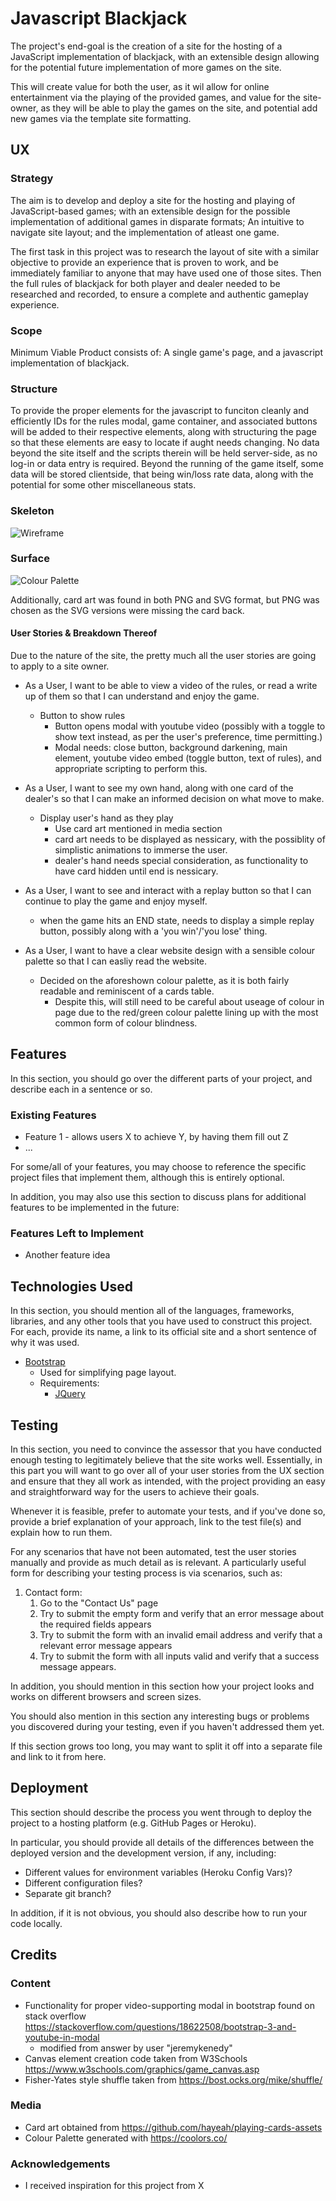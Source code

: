 # Javascript Blackjack

The project's end-goal is the creation of a site for the hosting of a 
JavaScript implementation of blackjack, with an extensible design allowing 
for the potential future implementation of more games on the site.
 
This will create value for both the user, as it wil allow for online entertainment via the playing of the provided games,
and value for the site-owner, as they will be able to play the games on the site, and potential add new games via the template site formatting.

## UX

### Strategy
The aim is to develop and deploy a site for the hosting and playing of JavaScript-based games; with an extensible design for the possible implementation of additional games in disparate formats; An intuitive to navigate site layout; and the implementation of atleast one game.  

The first task in this project was to research the layout of site with a similar objective to provide an experience that is proven to work, and be immediately familiar to anyone that may have used one of those sites.
Then the full rules of blackjack for both player and dealer needed to be researched and recorded, to ensure a complete and authentic gameplay experience.

### Scope
Minimum Viable Product consists of: A single game's page, and a javascript implementation of blackjack. 

### Structure
To provide the proper elements for the javascript to funciton cleanly and efficiently IDs for the rules modal, game container, and associated buttons will be added to their respective elements, along with structuring the page so that these elements are easy to locate if aught needs changing.
No data beyond the site itself and the scripts therein will be held server-side, as no log-in or data entry is required. Beyond the running of the game itself, some data will be stored clientside, that being win/loss rate data, along with the potential for some other miscellaneous stats.

### Skeleton
![Wireframe](design/mockup-IFv2.png)

### Surface
![Colour Palette](design/colorpalette.png)

Additionally, card art was found in both PNG and SVG format, but PNG was chosen as the SVG versions were missing the card back.

#### User Stories & Breakdown Thereof

Due to the nature of the site, the pretty much all the user stories are going to apply to a site owner.

- As a User, I want to be able to view a video of the rules, or read a write up of them so that I can understand and enjoy the game.
    - Button to show rules
        - Button opens modal with youtube video (possibly with a toggle to show text instead, as per the user's preference, time permitting.)
        - Modal needs: close button, background darkening, main element, youtube video embed (toggle button, text of rules), and appropriate scripting to perform this. 

- As a User, I want to see my own hand, along with one card of the dealer's so that I can make an informed decision on what move to make.
    - Display user's hand as they play
        - Use card art mentioned in media section
        - card art needs to be displayed as nessicary, with the possiblity of simplistic animations to immerse the user.
        - dealer's hand needs special consideration, as functionality to have card hidden until end is nessicary.

- As a User, I want to see and interact with a replay button so that I can continue to play the game and enjoy myself.
    - when the game hits an END state, needs to display a simple replay button, possibly along with a 'you win'/'you lose' thing.

- As a User, I want to have a clear website design with a sensible colour palette so that I can easliy read the website.
    - Decided on the aforeshown colour palette, as it is both fairly readable and reminiscent of a cards table.
        - Despite this, will still need to be careful about useage of colour in page due to the red/green colour palette lining up with the most common form of colour blindness.


## Features

In this section, you should go over the different parts of your project, and describe each in a sentence or so.
 
### Existing Features
- Feature 1 - allows users X to achieve Y, by having them fill out Z
- ...

For some/all of your features, you may choose to reference the specific project files that implement them, although this is entirely optional.

In addition, you may also use this section to discuss plans for additional features to be implemented in the future:

### Features Left to Implement
- Another feature idea

## Technologies Used

In this section, you should mention all of the languages, frameworks, libraries, and any other tools that you have used to construct this project. For each, provide its name, a link to its official site and a short sentence of why it was used.

- [Bootstrap](https://getbootstrap.com/)
    - Used for simplifying page layout.
    - Requirements:
        - [JQuery](https://jquery.com/)


## Testing

In this section, you need to convince the assessor that you have conducted enough testing to legitimately believe that the site works well. Essentially, in this part you will want to go over all of your user stories from the UX section and ensure that they all work as intended, with the project providing an easy and straightforward way for the users to achieve their goals.

Whenever it is feasible, prefer to automate your tests, and if you've done so, provide a brief explanation of your approach, link to the test file(s) and explain how to run them.

For any scenarios that have not been automated, test the user stories manually and provide as much detail as is relevant. A particularly useful form for describing your testing process is via scenarios, such as:

1. Contact form:
    1. Go to the "Contact Us" page
    2. Try to submit the empty form and verify that an error message about the required fields appears
    3. Try to submit the form with an invalid email address and verify that a relevant error message appears
    4. Try to submit the form with all inputs valid and verify that a success message appears.

In addition, you should mention in this section how your project looks and works on different browsers and screen sizes.

You should also mention in this section any interesting bugs or problems you discovered during your testing, even if you haven't addressed them yet.

If this section grows too long, you may want to split it off into a separate file and link to it from here.

## Deployment

This section should describe the process you went through to deploy the project to a hosting platform (e.g. GitHub Pages or Heroku).

In particular, you should provide all details of the differences between the deployed version and the development version, if any, including:
- Different values for environment variables (Heroku Config Vars)?
- Different configuration files?
- Separate git branch?

In addition, if it is not obvious, you should also describe how to run your code locally.


## Credits

### Content
- Functionality for proper video-supporting modal in bootstrap found on stack overflow https://stackoverflow.com/questions/18622508/bootstrap-3-and-youtube-in-modal
    - modified from answer by user "jeremykenedy"
- Canvas element creation code taken from W3Schools https://www.w3schools.com/graphics/game_canvas.asp
- Fisher-Yates style shuffle taken from https://bost.ocks.org/mike/shuffle/

### Media
- Card art obtained from https://github.com/hayeah/playing-cards-assets
- Colour Palette generated with https://coolors.co/

### Acknowledgements

- I received inspiration for this project from X